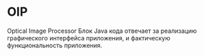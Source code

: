 # OIP
Optical Image Processor
Блок Java кода отвечает за реализацию графического интерфейса приложения, и фактическую функциональность приложения.
